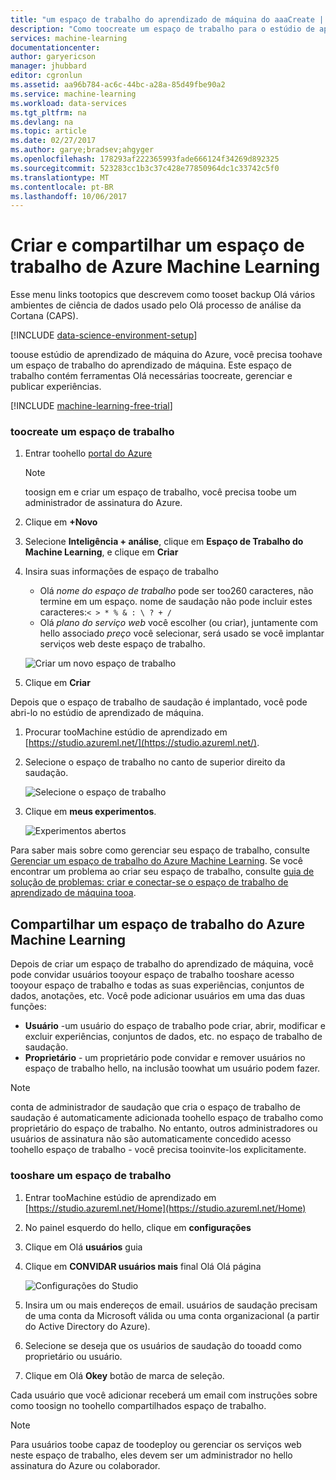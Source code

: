 ```yaml
---
title: "um espaço de trabalho do aprendizado de máquina do aaaCreate | Microsoft Docs"
description: "Como toocreate um espaço de trabalho para o estúdio de aprendizado de máquina do Azure"
services: machine-learning
documentationcenter: 
author: garyericson
manager: jhubbard
editor: cgronlun
ms.assetid: aa96b784-ac6c-44bc-a28a-85d49fbe90a2
ms.service: machine-learning
ms.workload: data-services
ms.tgt_pltfrm: na
ms.devlang: na
ms.topic: article
ms.date: 02/27/2017
ms.author: garye;bradsev;ahgyger
ms.openlocfilehash: 178293af222365993fade666124f34269d892325
ms.sourcegitcommit: 523283cc1b3c37c428e77850964dc1c33742c5f0
ms.translationtype: MT
ms.contentlocale: pt-BR
ms.lasthandoff: 10/06/2017
---
```

# <a name="create-and-share-an-azure-machine-learning-workspace"></a>Criar e compartilhar um espaço de trabalho de Azure Machine Learning
Esse menu links tootopics que descrevem como tooset backup Olá vários ambientes de ciência de dados usado pelo Olá processo de análise da Cortana (CAPS).

[!INCLUDE [data-science-environment-setup](../../includes/cap-setup-environments.md)]

toouse estúdio de aprendizado de máquina do Azure, você precisa toohave um espaço de trabalho do aprendizado de máquina. Este espaço de trabalho contém ferramentas Olá necessárias toocreate, gerenciar e publicar experiências.

[!INCLUDE [machine-learning-free-trial](../../includes/machine-learning-free-trial.md)]

### <a name="toocreate-a-workspace"></a>toocreate um espaço de trabalho
1. Entrar toohello [portal do Azure](https://portal.azure.com/)

    > [!NOTE]
    > toosign em e criar um espaço de trabalho, você precisa toobe um administrador de assinatura do Azure. 
    >
    > 

2. Clique em **+Novo**

3. Selecione **Inteligência + análise**, clique em **Espaço de Trabalho do Machine Learning**, e clique em **Criar**

4. Insira suas informações de espaço de trabalho

    - Olá *nome do espaço de trabalho* pode ser too260 caracteres, não termine em um espaço. nome de saudação não pode incluir estes caracteres:`< > * % & : \ ? + /`
    - Olá *plano do serviço web* você escolher (ou criar), juntamente com hello associado *preço* você selecionar, será usado se você implantar serviços web deste espaço de trabalho.

    ![Criar um novo espaço de trabalho](media/machine-learning-create-workspace/create-new-workspace.png)

5. Clique em **Criar**

Depois que o espaço de trabalho de saudação é implantado, você pode abri-lo no estúdio de aprendizado de máquina.

1. Procurar tooMachine estúdio de aprendizado em [https://studio.azureml.net/](https://studio.azureml.net/).

2. Selecione o espaço de trabalho no canto de superior direito da saudação.

    ![Selecione o espaço de trabalho](media/machine-learning-create-workspace/open-workspace.png)

3. Clique em **meus experimentos**.

    ![Experimentos abertos](media/machine-learning-create-workspace/my-experiments.png)

Para saber mais sobre como gerenciar seu espaço de trabalho, consulte [Gerenciar um espaço de trabalho do Azure Machine Learning](machine-learning-manage-workspace.md).
Se você encontrar um problema ao criar seu espaço de trabalho, consulte [guia de solução de problemas: criar e conectar-se o espaço de trabalho de aprendizado de máquina tooa](machine-learning-troubleshooting-creating-ml-workspace.md).


## <a name="sharing-an-azure-machine-learning-workspace"></a>Compartilhar um espaço de trabalho do Azure Machine Learning
Depois de criar um espaço de trabalho do aprendizado de máquina, você pode convidar usuários tooyour espaço de trabalho tooshare acesso tooyour espaço de trabalho e todas as suas experiências, conjuntos de dados, anotações, etc. Você pode adicionar usuários em uma das duas funções:

* **Usuário** -um usuário do espaço de trabalho pode criar, abrir, modificar e excluir experiências, conjuntos de dados, etc. no espaço de trabalho de saudação.
* **Proprietário** - um proprietário pode convidar e remover usuários no espaço de trabalho hello, na inclusão toowhat um usuário podem fazer.

> [!NOTE]
> conta de administrador de saudação que cria o espaço de trabalho de saudação é automaticamente adicionada toohello espaço de trabalho como proprietário do espaço de trabalho. No entanto, outros administradores ou usuários de assinatura não são automaticamente concedido acesso toohello espaço de trabalho - você precisa tooinvite-los explicitamente.
> 
> 

### <a name="tooshare-a-workspace"></a>tooshare um espaço de trabalho

1. Entrar tooMachine estúdio de aprendizado em [https://studio.azureml.net/Home](https://studio.azureml.net/Home)

2. No painel esquerdo do hello, clique em **configurações**

3. Clique em Olá **usuários** guia

4. Clique em **CONVIDAR usuários mais** final Olá Olá página

    ![Configurações do Studio](media/machine-learning-create-workspace/settings.png)

5. Insira um ou mais endereços de email. usuários de saudação precisam de uma conta da Microsoft válida ou uma conta organizacional (a partir do Active Directory do Azure).

6. Selecione se deseja que os usuários de saudação do tooadd como proprietário ou usuário.

7. Clique em Olá **Okey** botão de marca de seleção.

Cada usuário que você adicionar receberá um email com instruções sobre como toosign no toohello compartilhados espaço de trabalho.

> [!NOTE]
> Para usuários toobe capaz de toodeploy ou gerenciar os serviços web neste espaço de trabalho, eles devem ser um administrador no hello assinatura do Azure ou colaborador. 



